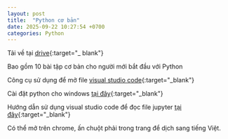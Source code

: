```yaml
---
layout: post
title:  "Python cơ bản"
date: 2025-09-22 10:27:54 +0700
categories: Python
---
```


Tải về tại [drive](https://1drv.ms/u/c/e953ddf9a4ee80b0/EWVXl2pd8etIjj21xs_4oo8Bx9TDZAkjs7vYIiUGF4RtKQ){:target="_
blank"}

Bao gồm 10 bài tập cơ bản cho người mới bắt đầu với Python

Công cụ sử dụng để mở file [visual studio code](https://code.visualstudio.com/download){:target="_blank"}

Cài đặt python cho windows [tại đây](https://www.python.org/downloads/){:target="_blank"}

Hướng dẫn sử dụng visual studio code để đọc file jupyter [tại đây](https://code.visualstudio.com/docs/datascience/jupyter-notebooks){:target="_blank"}

Có thể mở trên chrome, ấn chuột phải trong trang để dịch sang tiếng Việt.

